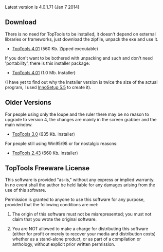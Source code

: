 Latest version is 4.0.1.71 (Jan 7 2014)

## Download

There is no need for TopTools to be installed, it doesn't depend on external
libraries or frameworks, just download the zipfile, unpack the exe and
use it.

  * [TopTools 4.01](download/TopTools4_01_71.zip) (560 Kb. Zipped executable)

If you don't want to be bothered with unpacking and such and don't
need 'portability', there is this installer package:

  * [TopTools 4.01](download/Setup_TopTools_401.exe) (1.0 Mb. Installer)

(I have yet to find out why the Installer version is twice the size of the
actual program, I used [InnoSetup 5.5](http://www.jrsoftware.org/isinfo.php)
to create it).

## Older Versions

For people using only the loupe and the ruler there may be no reason to
upgrade to version 4, the changes are mainly in the screen grabber and
the main window.

  * [TopTools 3.0](download/Setup_TopTools30.exe) (635 Kb. Installer)

For people still using Win95/98 or for nostalgic reasons:

  * [TopTools 2.43](download/toptools243.exe) (660 Kb. Installer)

## TopTools Freeware License

This software is provided "as-is," without any express or implied warranty.
In no event shall the author be held liable for any damages arising from the
use of this software.

Permission is granted to anyone to use this software for any purpose,
provided that the following conditions are met:

1. The origin of this software must not be misrepresented; you must not
   claim that you wrote the original software.

2. You are NOT allowed to make a charge for distributing this software
   (either for profit or merely to recover your media and distribution costs)
   whether as a stand-alone product, or as part of a compilation or anthology,
   without explicit prior written permission.














